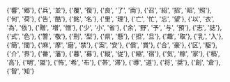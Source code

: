 {'響', '郷'}, {'兵', '並'}, {'覆', '復'}, {'良', '了', '両'}, {'召', '紹', '招', '昭', '照'}, {'何', '荷'}, {'告', '酷'}, {'銘', '名'}, {'里', '理'}, {'亡', '忙', '忘', '望'}, {'以', '衣', '為', '依'}, {'贈', '増', '憎'}, {'少', '小', '省'}, {'余', '野', '予', '与', '預'}, {'志', '誌'}, {'式', '色'}, {'警', '敬'}, {'刑', '型'}, {'県', '懸'}, {'担', '旦'}, {'趣', '取'}, {'乳', '入'}, {'簡', '間'}, {'麻', '摩', '磨', '禁'}, {'案', '安'}, {'償', '賞'}, {'合', '豪'}, {'区', '駆'}, {'介', '界'}, {'番', '藩'}, {'暮', '募'}, {'縦', '従'}, {'縮', '宿'}, {'気', '稼', '家'}, {'稿', '高'}, {'明', '盟'}, {'怖', '希', '布'}, {'帯', '滞'}, {'導', '道'}, {'将', '奨'}, {'創', '倉'}, {'智', '知'}